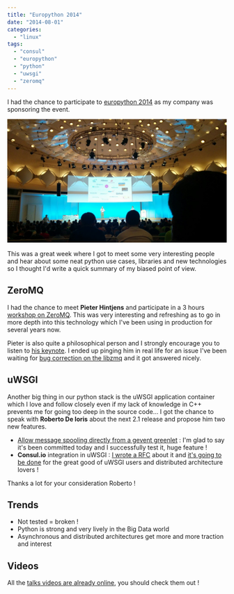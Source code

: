 ```yaml
---
title: "Europython 2014"
date: "2014-08-01"
categories: 
  - "linux"
tags: 
  - "consul"
  - "europython"
  - "python"
  - "uwsgi"
  - "zeromq"
---
```


I had the chance to participate to [europython 2014](https://ep2014.europython.eu/en/) as my company was sponsoring the event.

[![IMG_20140725_161445-1024x576](images/IMG_20140725_161445-1024x576.jpg)](http://www.ultrabug.fr/wordpress/wp-content/uploads/2014/08/IMG_20140725_161445-1024x576.jpg)

This was a great week where I got to meet some very interesting people and hear about some neat python use cases, libraries and new technologies so I thought I'd write a quick summary of my biased point of view.

## ZeroMQ

I had the chance to meet **Pieter Hintjens** and participate in a 3 hours [workshop on ZeroMQ](https://github.com/1000mercis/ep2014_zeromq). This was very interesting and refreshing as to go in more depth into this technology which I've been using in production for several years now.

Pieter is also quite a philosophical person and I strongly encourage you to listen to [his keynote](https://www.youtube.com/watch?v=36bKE_JsHZs). I ended up pinging him in real life for an issue I've been waiting for [bug correction on the libzmq](https://github.com/zeromq/libzmq/issues/949) and it got answered nicely.

## uWSGI

Another big thing in our python stack is the uWSGI application container which I love and follow closely even if my lack of knowledge in C++ prevents me for going too deep in the source code... I got the chance to speak with **Roberto De Ioris** about the next 2.1 release and propose him two new features.

- [Allow message spooling directly from a gevent greenlet](https://github.com/unbit/uwsgi/issues/669) : I'm glad to say it's been committed today and I successfully test it, huge feature !
- **Consul.io** integration in uWSGI : [I wrote a RFC](https://github.com/ultrabug/uwsgi-consul-rfc) about it and [it's going to be done](https://github.com/unbit/uwsgi/issues/672) for the great good of uWSGI users and distributed architecture lovers !

Thanks a lot for your consideration Roberto !

## Trends

- Not tested = broken !
- Python is strong and very lively in the Big Data world
- Asynchronous and distributed architectures get more and more traction and interest

## Videos

All the [talks videos are already online](https://www.youtube.com/channel/UCadZ6_NWdCN6YolgQdfV8Pg), you should check them out !

